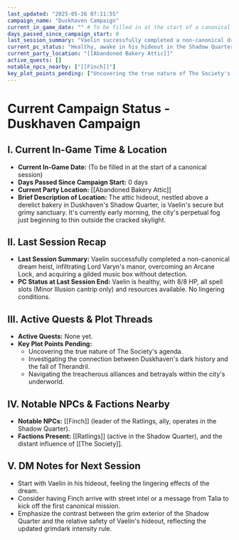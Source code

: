 ```yaml
---
last_updated: "2025-05-26 07:11:55"
campaign_name: "Duskhaven Campaign"
current_in_game_date: "" # To be filled in at the start of a canonical session
days_passed_since_campaign_start: 0
last_session_summary: "Vaelin successfully completed a non-canonical dream heist, infiltrating Lord Varyn's manor, overcoming an Arcane Lock, and acquiring a gilded music box without detection."
current_pc_status: "Healthy, awake in his hideout in the Shadow Quarter."
current_party_location: "[[Abandoned Bakery Attic]]"
active_quests: []
notable_npcs_nearby: ["[[Finch]]"]
key_plot_points_pending: ["Uncovering the true nature of The Society's agenda", "Investigating the connection between Duskhaven's dark history and the fall of Therandril", "Navigating the treacherous alliances and betrayals within the city's underworld."]
---
```


# Current Campaign Status - Duskhaven Campaign

## I. Current In-Game Time & Location

* **Current In-Game Date:** (To be filled in at the start of a canonical session)
* **Days Passed Since Campaign Start:** 0 days
* **Current Party Location:** [[Abandoned Bakery Attic]]
* **Brief Description of Location:** The attic hideout, nestled above a derelict bakery in Duskhaven's Shadow Quarter, is Vaelin's secure but grimy sanctuary. It's currently early morning, the city's perpetual fog just beginning to thin outside the cracked skylight.

## II. Last Session Recap

* **Last Session Summary:** Vaelin successfully completed a non-canonical dream heist, infiltrating Lord Varyn's manor, overcoming an Arcane Lock, and acquiring a gilded music box without detection.
* **PC Status at Last Session End:** Vaelin is healthy, with 8/8 HP, all spell slots (Minor Illusion cantrip only) and resources available. No lingering conditions.

## III. Active Quests & Plot Threads

* **Active Quests:** None yet.
* **Key Plot Points Pending:**
    * Uncovering the true nature of The Society's agenda.
    * Investigating the connection between Duskhaven's dark history and the fall of Therandril.
    * Navigating the treacherous alliances and betrayals within the city's underworld.

## IV. Notable NPCs & Factions Nearby

* **Notable NPCs:** [[Finch]] (leader of the Ratlings, ally, operates in the Shadow Quarter).
* **Factions Present:** [[Ratlings]] (active in the Shadow Quarter), and the distant influence of [[The Society]].

## V. DM Notes for Next Session

* Start with Vaelin in his hideout, feeling the lingering effects of the dream.
* Consider having Finch arrive with street intel or a message from Talia to kick off the first canonical mission.
* Emphasize the contrast between the grim exterior of the Shadow Quarter and the relative safety of Vaelin's hideout, reflecting the updated grimdark intensity rule.